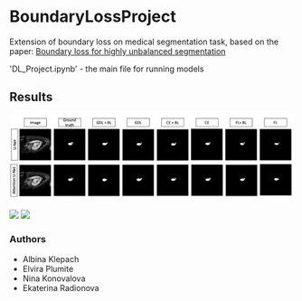 # BoundaryLossProject
Extension of boundary loss on medical segmentation task, based on the paper: [Boundary loss for highly unbalanced segmentation](https://arxiv.org/abs/1812.07032)

'DL_Project.ipynb' - the main file for running models

## Results
<img src="imgs/predictions.png" width="850">


<img src="image1.png" width="425"/> <img src="image2.png" width="425"/> 

### Authors 

- Albina Klepach
- Elvira Plumite
- Nina Konovalova
- Ekaterina Radionova
